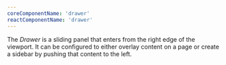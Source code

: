 ```yaml
---
coreComponentName: 'drawer'
reactComponentName: 'drawer'
---
```

The *Drawer* is a sliding panel that enters from the right edge of the viewport. It can be configured to either overlay content on a page or create a sidebar by pushing that content to the left.
